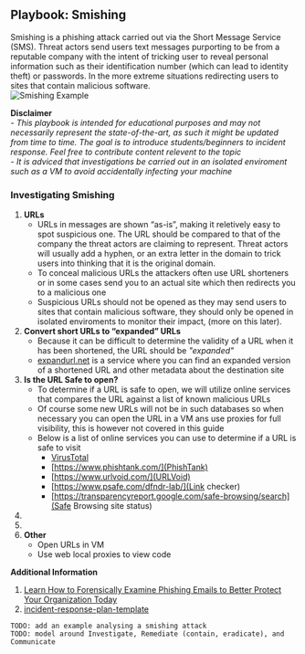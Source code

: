## Playbook: Smishing   
Smishing is a phishing attack carried out via the Short Message Service (SMS). Threat actors send users text messages purporting to be from a reputable 
company with the intent of tricking user to reveal personal information such as their identification number (which can lead to identity theft) or 
passwords. In the more extreme situations redirecting users to sites that contain  malicious software.  
![Smishing Example](https://i0.wp.com/dufeu-it.co.uk/wp-content/uploads/2021/09/smishing-blog-header.jpg)

**Disclaimer**  
*- This playbook is intended for educational purposes and may not necessarily represent the state-of-the-art, as such it might be updated from time to time. The goal is to introduce students/beginners to incident response. Feel free to contribute content relevent to the topic*  
*- It is adviced that investigations be carried out in an isolated enviroment such as a VM to avoid accidentally infecting your machine*

### Investigating Smishing
1. **URLs**
   - URLs in messages are shown “as-is”, making it reletively easy to spot suspicious one. The URL should be compared to that of the company the threat actors are claiming to represent. Threat actors will usually add a hyphen, or an extra letter in the domain to trick users into thinking that it is the original domain.
   - To conceal malicious URLs the attackers often use URL shorteners or in some cases send you to an actual site which then redirects you to a malicious one
   - Suspicious URLs should not be opened as they may send users to sites that contain malicious software, they should only be opened in isolated enviroments to monitor their impact, (more on this later).
1. **Convert short URLs to “expanded” URLs**
   - Because it can be difficult to determine the validity of a URL when it has been shortened, the URL should be *"expanded"*
   - [expandurl.net](https://www.expandurl.net/) is a service where you can find an expanded version of a shortened URL and other metadata about the destination site
3. **Is the URL Safe to open?**
   - To determine if a URL is safe to open, we will utilize online services that compares the URL against a list of known malicious URLs
   -  Of course some new URLs will not be in such databases so when necessary you can open the URL in a VM ans use proxies for full visibility, this is however not covered in this guide
   - Below is a list of online services you can use to determine if a URL is safe to visit
      - [VirusTotal](https://www.virustotal.com/gui/home/url)
      - [https://www.phishtank.com/](PhishTank)
      - [https://www.urlvoid.com/](URLVoid)
      - [https://www.psafe.com/dfndr-lab/](Link checker)
      - [https://transparencyreport.google.com/safe-browsing/search](Safe Browsing site status)
5.
6.
7. **Other**
   - Open URLs in VM
   - Use web local proxies to view code

**Additional Information**
1. [Learn How to Forensically Examine Phishing Emails to Better Protect Your Organization Today](https://www.knowbe4.com/hubfs/KB4-ForensicsPhishing_Slides.pdf?hsLang=en)
1. [incident-response-plan-template](https://github.com/counteractive/incident-response-plan-template)

`TODO: add an example analysing a smishing attack`  
`TODO: model around Investigate, Remediate (contain, eradicate), and Communicate`
